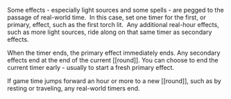 Some effects - especially light sources and some spells - are pegged to the passage of real-world time.  In this case, set one timer for the first, or primary, effect, such as the first torch lit.  Any additional real-hour effects, such as more light sources, ride along on that same timer as secondary effects. 

When the timer ends, the primary effect immediately ends. Any secondary effects end at the end of the current [[round]]. You can choose to end the current timer early - usually to start a fresh primary effect.

If game time jumps forward an hour or more to a new [[round]], such as by resting or traveling, any real-world timers end.
